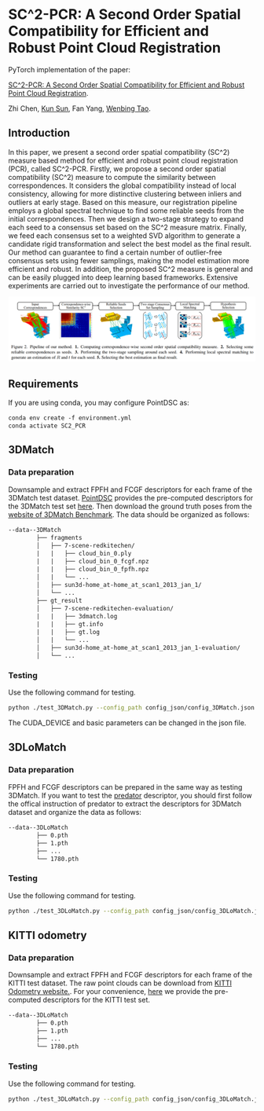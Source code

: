 # SC^2-PCR: A Second Order Spatial Compatibility for Efficient and Robust Point Cloud Registration

PyTorch implementation of the paper:

[SC^2-PCR: A Second Order Spatial Compatibility for Efficient and Robust Point Cloud Registration](https://arxiv.org/abs/2203.14453).

Zhi Chen, [Kun Sun](https://scholar.google.com/citations?user=Ay6kCm4AAAAJ&hl=en), Fan Yang, [Wenbing Tao](https://scholar.google.co.uk/citations?user=jRDPE2AAAAAJ&hl=zh-CN&oi=ao).

## Introduction

In this paper, we present a second order spatial compatibility (SC^2) measure based method for efficient and robust point cloud registration (PCR), called SC^2-PCR. Firstly, we propose a second order spatial compatibility (SC^2) measure to compute the similarity between correspondences. It considers the global compatibility instead of local consistency, allowing for more distinctive clustering between inliers and outliers at early stage. Based on this measure, our registration pipeline employs a global spectral technique to find some reliable seeds from the initial correspondences. Then we design a two-stage strategy to expand each seed to a consensus set based on the SC^2 measure matrix. Finally, we feed each consensus set to a weighted SVD algorithm to generate a candidate rigid transformation and select the best model as the final result. Our method can guarantee to find a certain number of outlier-free consensus sets using fewer samplings, making the model estimation more efficient and robust. In addition, the proposed SC^2 measure is general and can be easily plugged into deep learning based frameworks. Extensive experiments are carried out to investigate the performance of our method.

![](figures/pipeline.png)

## Requirements

If you are using conda, you may configure PointDSC as:

    conda env create -f environment.yml
    conda activate SC2_PCR
    
## 3DMatch

### Data preparation

Downsample and extract FPFH and FCGF descriptors for each frame of the 3DMatch test dataset. [PointDSC](https://github.com/XuyangBai/PointDSC) provides the pre-computed descriptors for the 3DMatch test set [here](https://drive.google.com/file/d/1zuf6NSD3-dHtTpk34iHtxAf8DQx3Y7RH/view?usp=sharing). Then download the ground truth poses from the [website of 3DMatch Benchmark](http://3dmatch.cs.princeton.edu/#geometric-registration-benchmark). The data should be organized as follows:

```
--data--3DMatch                
        ├── fragments                 
        │   ├── 7-scene-redkitechen/
        |   |   ├── cloud_bin_0.ply
        |   |   ├── cloud_bin_0_fcgf.npz
        |   |   ├── cloud_bin_0_fpfh.npz
        │   |   └── ...      
        │   ├── sun3d-home_at-home_at_scan1_2013_jan_1/      
        │   └── ...                
        ├── gt_result                   
        │   ├── 7-scene-redkitechen-evaluation/   
        |   |   ├── 3dmatch.log
        |   |   ├── gt.info
        |   |   ├── gt.log
        │   |   └── ...
        │   ├── sun3d-home_at-home_at_scan1_2013_jan_1-evaluation/
        │   └── ...                               
```

### Testing

Use the following command for testing.

```bash
python ./test_3DMatch.py --config_path config_json/config_3DMatch.json
```

The CUDA_DEVICE and basic parameters can be changed in the json file.

## 3DLoMatch

### Data preparation

FPFH and FCGF descriptors can be prepared in the same way as testing 3DMatch. If you want to test the [predator](https://github.com/prs-eth/OverlapPredator) descriptor, you should first follow the offical instruction of predator to extract the descriptors for 3DMatch dataset and organize the data as follows: 

```
--data--3DLoMatch                
        ├── 0.pth        
        ├── 1.pth                 
        ├── ...  
        └── 1780.pth
```

### Testing

Use the following command for testing.

```bash
python ./test_3DLoMatch.py --config_path config_json/config_3DLoMatch.json
```

## KITTI odometry

### Data preparation

Downsample and extract FPFH and FCGF descriptors for each frame of the KITTI test dataset. The raw point clouds can be download from [KITTI Odometry website.](http://www.cvlibs.net/datasets/kitti/eval_odometry.php). For your convenience, [here](https://drive.google.com/file/d/1zuf6NSD3-dHtTpk34iHtxAf8DQx3Y7RH/view?usp=sharing) we provide the pre-computed descriptors for the KITTI test set.

```
--data--3DLoMatch                
        ├── 0.pth        
        ├── 1.pth                 
        ├── ...  
        └── 1780.pth
```

### Testing

Use the following command for testing.

```bash
python ./test_3DLoMatch.py --config_path config_json/config_3DLoMatch.json
```

